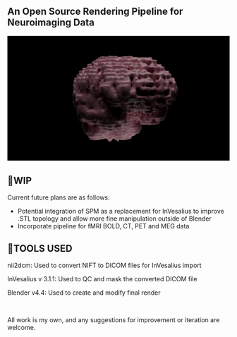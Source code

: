## An Open Source Rendering Pipeline for Neuroimaging Data
![MRI Anatomical slicing gif](https://github.com/JC-Projects/Open-Source-Rendering-Pipeline-for-Neuroimaging-Data/blob/main/Render%20Images%20and%20Animations/Render%20-%20Animation.gif)

**🚧WIP**
-
Current future plans are as follows:
- Potential integration of SPM as a replacement for InVesalius to improve .STL topology and allow more fine manipulation outside of Blender
- Incorporate pipeline for fMRI BOLD, CT, PET and MEG data

**🔨TOOLS USED**
- 

 nii2dcm: Used to convert NIFT to DICOM files for InVesalius import

 InVesalius v 3.1.1: Used to QC and mask the converted DICOM file
 
 Blender v4.4: Used to create and modify final render

_<br>_

All work is my own, and any suggestions for improvement or iteration are welcome.
